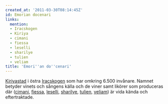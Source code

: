 ```yaml
---
created_at: '2011-03-30T08:14:45Z'
id: Emorian docenari
links:
  mention:
  - Iracskogen
  - Kiriya
  - cimani
  - fiessa
  - leselli
  - sharilye
  - tulien
  - veliam
title: 'Emori''an do''cenari'
---
```


[Kiriyastad] i östra [Iracskogen] som har omkring 6.500 invånare. Namnet betyder vinets och sångens
källa och de viner samt likörer som produceras där ([cimani], [fiessa], [leselli], [sharilye],
[tulien], [veliam]) är vida kända och eftertraktade.

  [Kiriyastad]: Kiriya
  [Iracskogen]: Iracskogen
  [cimani]: cimani
  [fiessa]: fiessa
  [leselli]: leselli
  [sharilye]: sharilye
  [tulien]: tulien
  [veliam]: veliam
